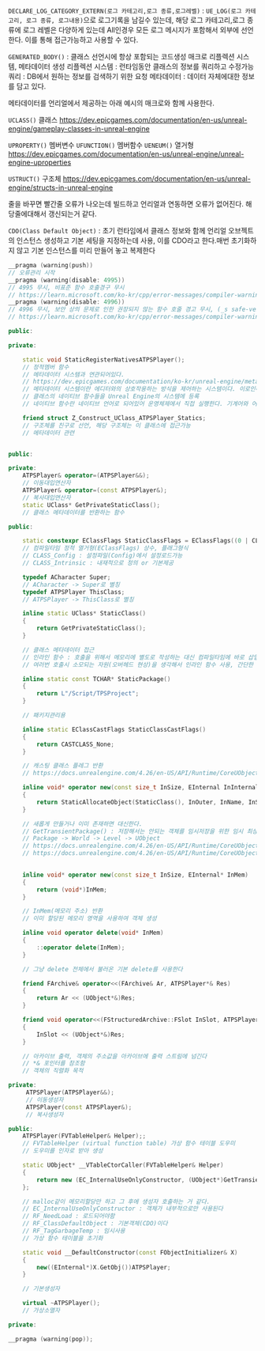 `DECLARE_LOG_CATEGORY_EXTERN(로그 카테고리,로그 종류,로그레벨)` : `UE_LOG(로그 카테고리, 로그 종류, 로그내용)`으로 로그기록을 남길수 있는데, 해당 로그 카테고리,로그 종류에 로그 레벨은 다양하게 있는데 All인경우 모든 로그 메시지가 포함해서 외부에 선언한다. 이를 통해 접근가능하고 사용할 수 있다.

`GENERATED_BODY()` : 클래스 선언시에 항상 포함되는 코드생성 매크로
리플렉션 시스템, 메타데이터 생성
리플렉션 시스템 : 런타임동안 클래스의 정보를 쿼리하고 수정가능
쿼리 : DB에서 원하는 정보를 검색하기 위한 요청
메타데이터 : 데이터 자체에대한 정보를 담고 있다.

메타데이터를 언리얼에서 제공하는 아래 예시의 매크로와 함께 사용한다.

`UCLASS()`
클래스
https://dev.epicgames.com/documentation/en-us/unreal-engine/gameplay-classes-in-unreal-engine

`UPROPERTY()`
멤버변수
`UFUNCTION()`
멤버함수
`UENEUM()`
열거형
https://dev.epicgames.com/documentation/en-us/unreal-engine/unreal-engine-uproperties

`USTRUCT()`
구조체
https://dev.epicgames.com/documentation/en-us/unreal-engine/structs-in-unreal-engine

줄을 바꾸면 빨간줄 오류가 나오는데 빌드하고 언리얼과 연동하면 오류가 없어진다. 해당줄에대해서 갱신되는거 같다.

`CDO(Class Default Object)` : 초기 런타임에서 클래스 정보와 함께 언리얼 오브젝트의 인스턴스 생성하고 기본 세팅을 지정하는데 사용, 이를 CDO라고 한다.매번 초기화하지 않고 기본 인스턴스를 미리 만들어 놓고 복제한다


```cpp
__pragma (warning(push))
// 오류관리 시작
__pragma (warning(disable: 4995)) 
// 4995 무시, 비표준 함수 호출경구 무시
// https://learn.microsoft.com/ko-kr/cpp/error-messages/compiler-warnings/compiler-warning-level-3-c4995?view=msvc-170
__pragma (warning(disable: 4996)) 
// 4996 무시, 보안 상의 문제로 인한 권장되지 않는 함수 호줄 경고 무시, (_s safe-version을 대신 사용하거나 해야한다 or 기타상황)
// https://learn.microsoft.com/ko-kr/cpp/error-messages/compiler-warnings/compiler-warning-level-3-c4996?view=msvc-170

public:    

private: 

    static void StaticRegisterNativesATPSPlayer();
    // 정적멤버 함수
    // 메타데이터 시스템과 연관되어있다.
    // https://dev.epicgames.com/documentation/ko-kr/unreal-engine/metadata-specifiers-in-unreal-engine?application_version=5.3
    // 메타데이터 시스템이란 에디터와의 상호작용하는 방식을 제어하는 시스템이다. 이로인해 에디터에서 객체의 속성을 조작가능하고, 런타임에서도 조작가능
    // 클래스의 네이티브 함수들을 Unreal Engine의 시스템에 등록
    // 네이티브 함수란 네이티브 언어로 되어있어 운영체제에서 직접 실행한다. 기계어와 어셈블리 언어에 가깝다. 성능이 좋고, 블루프린트에서 특정한 고급 기능이나 최적화된 알고리즘을 위해 네이티브 함수가 필요할 수 도 있다. , 직접적으로 하드웨어, 운영체제 접근가능하기에 좀더 면밀한 작업을 처리가능하다.

    friend struct Z_Construct_UClass_ATPSPlayer_Statics;
    // 구조체를 친구로 선언, 해당 구조체는 이 클래스에 접근가능
    // 메타데이터 관련


public: 

private: 
    ATPSPlayer& operator=(ATPSPlayer&&); 
    // 이동대입연산자
    ATPSPlayer& operator=(const ATPSPlayer&);  
    // 복사대입연산자
    static UClass* GetPrivateStaticClass(); 
    // 클래스 메타데이터를 반환하는 함수

public: 

    static constexpr EClassFlags StaticClassFlags = EClassFlags((0 | CLASS_Config | CLASS_Intrinsic));
    // 컴파일타임 정적 열거형(EClassFlags) 상수, 플래그형식
    // CLASS_Config : 설정파일(Config)에서 설정로드가능
    // CLASS_Intrinsic : 내재적으로 정의 or 기본제공

    typedef ACharacter Super;
    // ACharacter -> Super로 별칭
    typedef ATPSPlayer ThisClass; 
    // ATPSPlayer -> ThisClass로 별칭

    inline static UClass* StaticClass() 
    {
        return GetPrivateStaticClass();
    }

    // 클래스 메타데이터 접근
    // 인라인 함수 : 호출을 위해서 메모리에 별도로 작성하는 대신 컴파일타임에 바로 삽입하는 방식 cpu 레지스터에 저장되서 바로 사용
    // 여러번 호출시 소모되는 자원(오버헤드 현상)을 생각해서 인라인 함수 사용, 간단한 함수에서만 사용

    inline static const TCHAR* StaticPackage() 
    {
        return L"/Script/TPSProject";
    } 

    // 패키지관리용

    inline static EClassCastFlags StaticClassCastFlags() 
    {
        return CASTCLASS_None;
    } 

    // 캐스팅 클래스 플레그 반환
    // https://docs.unrealengine.com/4.26/en-US/API/Runtime/CoreUObject/UObject/EClassCastFlags/

    inline void* operator new(const size_t InSize, EInternal InInternalOnly, UObject* InOuter = (UObject*)GetTransientPackage(), FName InName = NAME_None, EObjectFlags InSetFlags = RF_NoFlags) 
    {
        return StaticAllocateObject(StaticClass(), InOuter, InName, InSetFlags);
    }

    // 새롭게 만들거나 이미 존재하면 대신한다.
    // GetTransientPackage() : 저장해서는 안되는 객체를 임시저장을 위한 임시 최상위 패키지 반환
    // Package -> World -> Level -> UObject
    // https://docs.unrealengine.com/4.26/en-US/API/Runtime/CoreUObject/UObject/StaticAllocateObject/
    // https://docs.unrealengine.com/4.26/en-US/API/Runtime/CoreUObject/UObject/GetTransientPackage/

    
    inline void* operator new(const size_t InSize, EInternal* InMem) 
    {
        return (void*)InMem;
    } 

    // InMem(메모리 주소) 반환
    // 이미 할당된 메모리 영역을 사용하여 객체 생성

    inline void operator delete(void* InMem) 
    {
        ::operator delete(InMem);
    } 

    // 그냥 delete 전체에서 불러온 기본 delete를 사용한다

    friend FArchive& operator<<(FArchive& Ar, ATPSPlayer*& Res) 
    {
        return Ar << (UObject*&)Res;
    } 

    friend void operator<<(FStructuredArchive::FSlot InSlot, ATPSPlayer*& Res) 
    {
        InSlot << (UObject*&)Res;
    } 

    // 아카이브 출력, 객체의 주소값을 아카이브에 출력 스트림에 넘긴다
    // *& 포인터를 참조함
    // 객체의 직렬화 목적

private: 
     ATPSPlayer(ATPSPlayer&&);
     // 이동생성자
     ATPSPlayer(const ATPSPlayer&); 
     // 복사생성자

public:  
    ATPSPlayer(FVTableHelper& Helper);;
    // FVTableHelper (virtual function table) 가상 함수 테이블 도우미
    // 도우미를 인자로 받아 생성

    static UObject* __VTableCtorCaller(FVTableHelper& Helper) 
    {
        return new (EC_InternalUseOnlyConstructor, (UObject*)GetTransientPackage(), NAME_None, RF_NeedLoad | RF_ClassDefaultObject | RF_TagGarbageTemp) ATPSPlayer(Helper);
    };

    // malloc같이 메모리할당만 하고 그 후에 생성자 호출하는 거 같다.
    // EC_InternalUseOnlyConstructor : 객체가 내부적으로만 사용된다
    // RF_NeedLoad : 로드되어야함
    // RF_ClassDefaultObject : 기본객체(CDO)이다
    // RF_TagGarbageTemp : 임시사용
    // 가상 함수 테이블을 초기화

    static void __DefaultConstructor(const FObjectInitializer& X) 
    {
        new((EInternal*)X.GetObj())ATPSPlayer;
    }

    // 기본생성자

    virtual ~ATPSPlayer();
    // 가상소멸자

private:

__pragma (warning(pop));
```